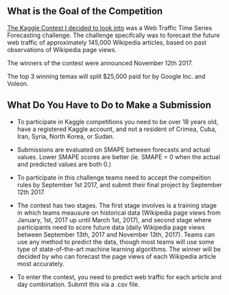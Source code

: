 ## What is the Goal of the Competition

[The Kaggle Contest I decided to look into](https://www.kaggle.com/c/web-traffic-time-series-forecasting) was a Web Traffic Time Series Forecasting challenge. The challenge specifcally was to forecast the future web traffic of approximately 145,000 Wikipedia articles, based on past observations of Wikipedia page views. 

 The winners of the contest were announced November 12th 2017. 

The top 3  winning temas will split $25,000 paid for by Google Inc. and Voleon.

## What Do You Have to Do to Make a Submission

* To participate in Kaggle competitions you need to be over 18 years old, have a registered Kaggle account, and not a resident of Crimea, Cuba, Iran, Syria, North Korea, or Sudan.

* Submissions are evaluated on SMAPE between forecasts and actual values. Lower SMAPE scores are better (ie. SMAPE = 0 when the actual and predicted values are both 0.)

* To participate in this challenge teams need to accept the compeition rules by September 1st 2017, and submit their final project by September 12th 2017. 

* The contest has two stages. The first stage involves is a training stage in which teams meausure on historical data (Wikipedia page views from January, 1st, 2017 up until March 1st, 2017), and second stage where participants need to score future data (daily Wikipedia page views between September 13th, 2017 and November 13th, 2017). Teams can use any method to predict the data, though most teams will use some type of state-of-the-art machine learning algorithms. The winner will be decided by who can forecast the page views of each Wikipedia article most accurately. 

* To enter the contest, you need to predict web traffic for each article and day combination. Submit this via a .csv file.